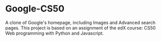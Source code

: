 # Google-CS50
 A clone of Google's homepage, including Images and Advanced search pages. This project is based on an assignment of the edX course: CS50 Web programming with Python and Javascript.
